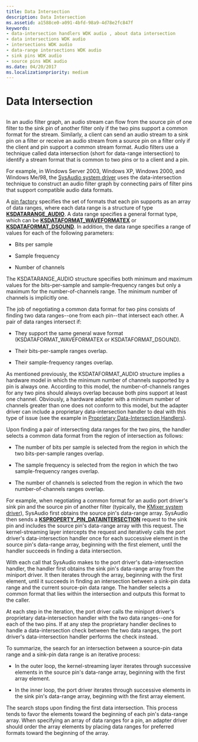 ```yaml
---
title: Data Intersection
description: Data Intersection
ms.assetid: a1588ce0-a091-4bfd-98a9-4d78e2fc847f
keywords:
- data-intersection handlers WDK audio , about data intersection
- data intersections WDK audio
- intersections WDK audio
- data-range intersections WDK audio
- sink pins WDK audio
- source pins WDK audio
ms.date: 04/20/2017
ms.localizationpriority: medium
---
```


# Data Intersection


## <span id="data_intersection"></span><span id="DATA_INTERSECTION"></span>


In an audio filter graph, an audio stream can flow from the source pin of one filter to the sink pin of another filter only if the two pins support a common format for the stream. Similarly, a client can send an audio stream to a sink pin on a filter or receive an audio stream from a source pin on a filter only if the client and pin support a common stream format. Audio filters use a technique called data intersection (short for data-range intersection) to identify a stream format that is common to two pins or to a client and a pin.

For example, in Windows Server 2003, Windows XP, Windows 2000, and Windows Me/98, the [SysAudio system driver](kernel-mode-wdm-audio-components.md#sysaudio_system_driver) uses the data-intersection technique to construct an audio filter graph by connecting pairs of filter pins that support compatible audio data formats.

A [pin factory](pin-factories.md) specifies the set of formats that each pin supports as an array of data ranges, where each data range is a structure of type [**KSDATARANGE\_AUDIO**](https://docs.microsoft.com/windows-hardware/drivers/ddi/ksmedia/ns-ksmedia-ksdatarange_audio). A data range specifies a general format type, which can be [**KSDATAFORMAT\_WAVEFORMATEX**](https://docs.microsoft.com/windows-hardware/drivers/ddi/ksmedia/ns-ksmedia-ksdataformat_waveformatex) or [**KSDATAFORMAT\_DSOUND**](https://docs.microsoft.com/windows-hardware/drivers/ddi/ksmedia/ns-ksmedia-ksdataformat_dsound). In addition, the data range specifies a range of values for each of the following parameters:

-   Bits per sample

-   Sample frequency

-   Number of channels

The KSDATARANGE\_AUDIO structure specifies both minimum and maximum values for the bits-per-sample and sample-frequency ranges but only a maximum for the number-of-channels range. The minimum number of channels is implicitly one.

The job of negotiating a common data format for two pins consists of finding two data ranges--one from each pin--that intersect each other. A pair of data ranges intersect if:

-   They support the same general wave format (KSDATAFORMAT\_WAVEFORMATEX or KSDATAFORMAT\_DSOUND).

-   Their bits-per-sample ranges overlap.

-   Their sample-frequency ranges overlap.

As mentioned previously, the KSDATAFORMAT\_AUDIO structure implies a hardware model in which the minimum number of channels supported by a pin is always one. According to this model, the number-of-channels ranges for any two pins should always overlap because both pins support at least one channel. Obviously, a hardware adapter with a minimum number of channels greater than one does not conform to this model, but the adapter driver can include a proprietary data-intersection handler to deal with this type of issue (see the example in [Proprietary Data-Intersection Handlers](proprietary-data-intersection-handlers.md)).

Upon finding a pair of intersecting data ranges for the two pins, the handler selects a common data format from the region of intersection as follows:

-   The number of bits per sample is selected from the region in which the two bits-per-sample ranges overlap.

-   The sample frequency is selected from the region in which the two sample-frequency ranges overlap.

-   The number of channels is selected from the region in which the two number-of-channels ranges overlap.

For example, when negotiating a common format for an audio port driver's sink pin and the source pin of another filter (typically, the [KMixer system driver](kernel-mode-wdm-audio-components.md#kmixer_system_driver)), SysAudio first obtains the source pin's data-range array. SysAudio then sends a [**KSPROPERTY\_PIN\_DATAINTERSECTION**](https://docs.microsoft.com/windows-hardware/drivers/stream/ksproperty-pin-dataintersection) request to the sink pin and includes the source pin's data-range array with this request. The kernel-streaming layer intercepts the request and iteratively calls the port driver's data-intersection handler once for each successive element in the source pin's data-range array, beginning with the first element, until the handler succeeds in finding a data intersection.

With each call that SysAudio makes to the port driver's data-intersection handler, the handler first obtains the sink pin's data-range array from the miniport driver. It then iterates through the array, beginning with the first element, until it succeeds in finding an intersection between a sink-pin data range and the current source-pin data range. The handler selects a common format that lies within the intersection and outputs this format to the caller.

At each step in the iteration, the port driver calls the miniport driver's proprietary data-intersection handler with the two data ranges--one for each of the two pins. If at any step the proprietary handler declines to handle a data-intersection check between the two data ranges, the port driver's data-intersection handler performs the check instead.

To summarize, the search for an intersection between a source-pin data range and a sink-pin data range is an iterative process:

-   In the outer loop, the kernel-streaming layer iterates through successive elements in the source pin's data-range array, beginning with the first array element.

-   In the inner loop, the port driver iterates through successive elements in the sink pin's data-range array, beginning with the first array element.

The search stops upon finding the first data intersection. This process tends to favor the elements toward the beginning of each pin's data-range array. When specifying an array of data ranges for a pin, an adapter driver should order the array elements by placing data ranges for preferred formats toward the beginning of the array.

 

 




